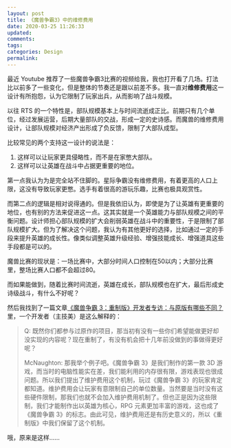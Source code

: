 ```yaml
---
layout: post
title: 《魔兽争霸3》中的维修费用
date: 2020-03-25 11:26:33
updated:
comments:
tags:
categories: Design
permalink:
---
```


最近 Youtube 推荐了一些魔兽争霸3比赛的视频给我，我也打开看了几场。打法比以前多了一些变化，但是整体的节奏还是跟以前差不多。我一直对**维修费用**这一设计有所抱怨，认为它限制了玩家出兵，从而影响了战斗规模。

以往 RTS 的一个特性是，部队规模基本上与时间流逝成正比。前期只有几个单位，经过发展运营，后期大量部队的交战，形成一定的史诗感。而魔兽的维修费用设计，让部队规模对经济产出形成了负反馈，限制了大部队成型。

比较常见的两个支持这一设计的说法是：

1. 这样可以让玩家更具侵略性，而不是在家憋大部队。
2. 这样可以让英雄在战斗中占据更重要的地位。

第一点我认为为是完全站不住脚的。星际争霸没有维修费用，有着更高的人口上限，这没有导致玩家更憋。选手有着很高的游玩乐趣，比赛也极具观赏性。

而第二点的逻辑是相对说得通的。但是我依旧认为，即使是为了让英雄有更重要的地位，也有别的方法来促进这一点。这其实就是一个英雄能力与部队规模之间的平衡问题。设计师担心部队规模的扩大会削弱英雄在战斗中的重要性，于是限制了部队规模扩大。但为了解决这个问题，我认为有其他更好的选择，比如通过一定的手段来提升英雄的成长性。像类似调整英雄升级经验、增强技能成长、增强道具这些手段都是可以的。

魔兽比赛的现状是：一场比赛中，大部分时间人口控制在50以内；大部分比赛里，整场比赛人口都不会超过80。

而如果能做到，随着比赛时间流逝，英雄在成长，部队规模也在扩大，最后形成史诗级战斗，有什么不好呢？

然后我找到了一篇文章[《魔兽争霸 3：重制版》开发者专访：与原版有哪些不同？](https://gouhuo.qq.com/content/detail/0_20200203171150_tjfaomu4S)里，一个开发者（主技美）是这么解释的：

> Q: 既然你们都参与过原作的项目，那当初有没有一些你们希望能做更好却没实现的内容呢？现在重制了，有没有机会把十几年前没做到的事做得更好呢？
>
> McNaughton: 那我举个例子吧。《魔兽争霸 3》是我们制作的第一款 3D 游戏，而当时的电脑性能实在差，我们能利用的内存很有限，游戏表现也很成问题。所以我们提出了维护费用这个机制，玩过《魔兽争霸 3》的玩家肯定都知道。维护费用会让玩家有意限制自己的单位数量。当然要是当时没有这些硬件限制，那我们也就不会加入维护费用机制了。但也正是因为这些限制，我们才能制作出以英雄为核心，RPG 元素更加丰富的游戏，这也成了《魔兽争霸 3》的标志。由此可见，维护费用还是有历史意义的，所以《重制版》中我们保留了这个机制。

哦，原来是这样……
